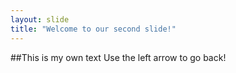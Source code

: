 ```yaml
---
layout: slide
title: "Welcome to our second slide!"
---
```

##This is my own text
Use the left arrow to go back!
